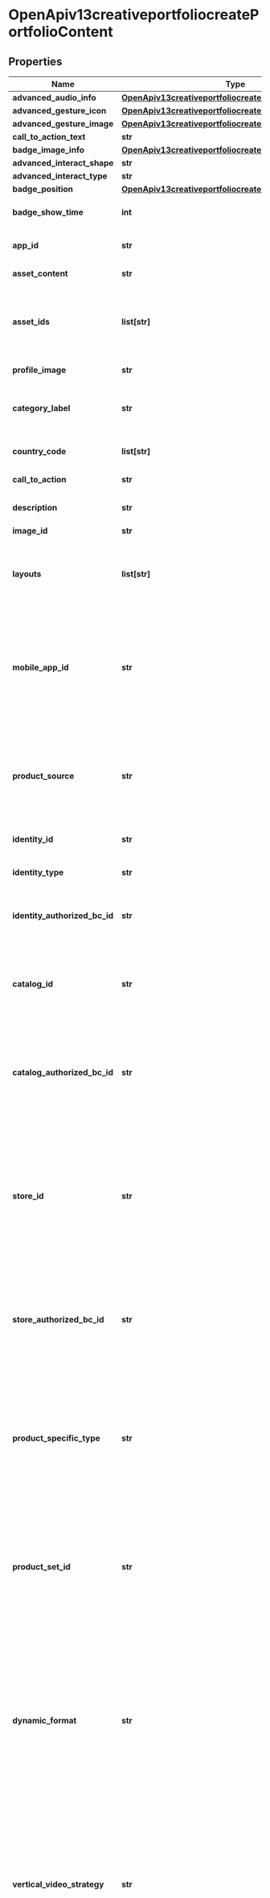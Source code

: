 # OpenApiv13creativeportfoliocreatePortfolioContent

## Properties
Name | Type | Description | Notes
------------ | ------------- | ------------- | -------------
**advanced_audio_info** | [**OpenApiv13creativeportfoliocreateAdvancedAudioInfo**](OpenApiv13creativeportfoliocreateAdvancedAudioInfo.md) |  | [optional] 
**advanced_gesture_icon** | [**OpenApiv13creativeportfoliocreateAdvancedGestureIcon**](OpenApiv13creativeportfoliocreateAdvancedGestureIcon.md) |  | [optional] 
**advanced_gesture_image** | [**OpenApiv13creativeportfoliocreateAdvancedGestureIcon**](OpenApiv13creativeportfoliocreateAdvancedGestureIcon.md) |  | [optional] 
**call_to_action_text** | **str** | The call-to-action text that will be shown below the image/badge | [optional] 
**badge_image_info** | [**OpenApiv13creativeportfoliocreateBadgeImageInfo**](OpenApiv13creativeportfoliocreateBadgeImageInfo.md) |  | [optional] 
**advanced_interact_shape** | **str** |  | [optional] 
**advanced_interact_type** | **str** |  | [optional] 
**badge_position** | [**OpenApiv13creativeportfoliocreateBadgePosition**](OpenApiv13creativeportfoliocreateBadgePosition.md) |  | [optional] 
**badge_show_time** | **int** | When the premium badge will start to show, in seconds. The first three seconds and the last five seconds of the video cannot be used as the badge show start time | [optional] 
**app_id** | **str** | Required when &#x60;creative_portfolio_type&#x60;&#x3D; &#x60;DOWNLOAD_CARD&#x60;. ID of the app that you want to promote in the Download Card. It is the App ID from Events Manager | [optional] 
**asset_content** | **str** | A call-to-action text. For example, &#x60;\&quot;Learn More\&quot;&#x60;. This field is required when &#x60;creative_portfolio_type&#x60; is &#x60;CTA&#x60; | [optional] 
**asset_ids** | **list[str]** | A list of CTAs. For example, &#x60;[201781, 201535]&#x60;. This field is required when &#x60;creative_portfolio_type&#x60; is &#x60;CTA&#x60;. To create a CTA portfolio, you need to get a group of auto-optimized CTAs by using &#x60;/creative/cta/recommend/&#x60;. Fetch the data in the response and include it as values to this field. Note: Auto-optimized CTAs can only be used in the advertiser accounts that they were created for. | [optional] 
**profile_image** | **str** | Required when &#x60;creative_portfolio_type&#x60;&#x3D; &#x60;DOWNLOAD_CARD&#x60;. Profile image URL | [optional] 
**category_label** | **str** | Required when &#x60;creative_portfolio_type&#x60;&#x3D; &#x60;DOWNLOAD_CARD&#x60; and the value of &#x60;tags&#x60; includes &#x60;CATEGORIES&#x60;. Category name of the app you want to promote in the Download Card. See [Enumerations-Creative Management-Category Labels](https://ads.tiktok.com/marketing_api/docs?id&#x3D;1737174886619138) for the enum values, and you need to pass the value as string | [optional] 
**country_code** | **list[str]** | Required when &#x60;creative_portfolio_type&#x60;&#x3D; &#x60;DOWNLOAD_CARD&#x60;. Country or location code of the region you want to target. For enum values, see [Appendix - Location code](https://ads.tiktok.com/marketing_api/docs?id&#x3D;1737585867307010) | [optional] 
**call_to_action** | **str** | Required when &#x60;creative_portfolio_type&#x60;&#x3D; &#x60;DOWNLOAD_CARD&#x60;. Call-to-action text in the Download Card | [optional] 
**description** | **str** | Required when &#x60;creative_portfolio_type&#x60;&#x3D; &#x60;DOWNLOAD_CARD&#x60; and the value of &#x60;layouts&#x60; includes &#x60;TYPE_1&#x60;. Description of the app that you want to promote in the Download Card | [optional] 
**image_id** | **str** | Image ID. Required when &#x60;creative_portfolio_type&#x60; is &#x60;CARD&#x60; | [optional] 
**layouts** | **list[str]** | Required when &#x60;creative_portfolio_type&#x60;&#x3D; &#x60;DOWNLOAD_CARD&#x60;. The layout type of the Download Card. Enum values: &#x60;TYPE_1&#x60;: Type 1, showing app description in the Download Card. &#x60;TYPE_2&#x60; : Type 2, not showing app description in the Download Card. You can pass in one or two layout types, and when you pass in both &#x60;TYPE_1&#x60; and &#x60;TYPE_2&#x60; in this field, you will create one Type 1 Download Card and one Type 2 Download Card | [optional] 
**mobile_app_id** | **str** | Required when &#x60;creative_portfolio_type&#x60;&#x3D; &#x60;DOWNLOAD_CARD&#x60;. Mobile App ID, used to extract tag information from Google Play or App Store. For an iOS app, please find the ID number in the app’s App Store URL as the string of numbers directly after &#x60;id&#x60;. For instance, in &#x60;https://apps.apple.com/us/app/hyperpure/id1203646221&#x60; the ID would be &#x60;1203646221&#x60;. For an Android app, please find the package name in the app’s Google Play store URL after &#x60;id&#x60;. For instance, in &#x60;https://play.google.com/store/apps/details?id&#x3D;com.innersloth.spacemafia&#x60; the ID would be &#x60;com.innersloth.spacemafia&#x60;. | [optional] 
**product_source** | **str** | Required when &#x60;creative_portfolio_type&#x60;&#x3D; &#x60;PRODUCT_CARD&#x60;. Product source where you want to get products for promotion. Enum values: &#x60;UNSET&#x60;, &#x60;CATALOG&#x60;(Catalog), &#x60;STORE&#x60; (TikTok Shop or TikTok Storefront (third-party store)). If you set this field as &#x60;STORE&#x60;, you need to pass in &#x60;item_group_ids&#x60; at the same time. Note: If you have created a Product Card and want to use it during ad creation, ensure that at the ad group level you pass to the same field the value that is used for creating the Product Card. Otherwise, when the ad is delivered, the product thumbnail in the Product Card may not be of the promoted product. | [optional] 
**identity_id** | **str** | Required when &#x60;creative_portfolio_type&#x60;&#x3D; &#x60;PRODUCT_CARD&#x60;. Identity ID | [optional] 
**identity_type** | **str** | Required when &#x60;creative_portfolio_type&#x60;&#x3D; &#x60;PRODUCT_CARD&#x60;. Identity type. Enum values: &#x60;CUSTOMIZED_USER&#x60;, &#x60;AUTH_CODE&#x60;, &#x60;TT_USER&#x60;, &#x60;BC_AUTH_TT&#x60;. For details about identities, see [Identities](https://ads.tiktok.com/marketing_api/docs?id&#x3D;1738958351620097) | [optional] 
**identity_authorized_bc_id** | **str** | Required when &#x60;creative_portfolio_type&#x60;&#x3D; &#x60;PRODUCT_CARD&#x60; and &#x60;identity_type&#x60; is &#x60;BC_AUTH_TT&#x60;.  ID of the Business Center that a TikTok Account User in Business Center identity is associated with | [optional] 
**catalog_id** | **str** | Required when &#x60;creative_portfolio_type&#x60;&#x3D; &#x60;PRODUCT_CARD&#x60;. Catalog ID. Note: You can use [/store/list/](https://ads.tiktok.com/marketing_api/docs?id&#x3D;1752267762718722) to get the &#x60;catalog_id&#x60;, &#x60;store_id&#x60; and &#x60;store_authorized_bc_id&#x60; for available stores under an ad account. If you have created a Product Card and want to use it during ad creation, ensure that at the ad group level you pass to the same field the value that is used for creating the Product Card. Otherwise, when the ad is delivered, the product thumbnail in the Product Card may not be of the promoted product. | [optional] 
**catalog_authorized_bc_id** | **str** | Required when &#x60;creative_portfolio_type&#x60;&#x3D; &#x60;PRODUCT_CARD&#x60; and &#x60;product_source&#x60; is set as &#x60;CATALOG&#x60;.ID of the Business Center that is authorized to access the catalog (&#x60;catalog_id&#x60;). Note: If you have created a Product Card and want to use it during ad creation, ensure that at the ad group level you pass to the same field the value that is used for creating the Product Card. Otherwise, when the ad is delivered, the product thumbnail in the Product Card may not be of the promoted product | [optional] 
**store_id** | **str** | Required when &#x60;creative_portfolio_type&#x60;&#x3D; &#x60;PRODUCT_CARD&#x60; and &#x60;product_source&#x60; is set as &#x60;STORE&#x60;. ID of the TikTok Storefront or TikTok Shop. Note:  To get the TikTok Storefront ID or TikTok Shop ID, you can use [/bc/asset/get/]( https://ads.tiktok.com/marketing_api/docs?id&#x3D;1739432717798401):  When in the response &#x60;asset_type&#x60; is &#x60;STOREFRONT&#x60;, the returned &#x60;asset_id&#x60; is the TikTok Storefront ID.  When in the response &#x60;asset_type&#x60; is &#x60;TIKTOK_SHOP&#x60;, the returned &#x60;asset_id&#x60; is the TikTok Shop ID.  A store of the TikTok Storefront type (store_id) can be used to create ad groups only when a TikTok account has been bound to the store. You can use [/store/list/]( https://ads.tiktok.com/marketing_api/docs?id&#x3D;1752267762718722) to check the binding status of a TikTok Storefront via &#x60;tiktok_account_binding_status&#x60; in the response. If you have created a Product Card and want to use it during ad creation, ensure that at the ad group level you pass to the same field the value that is used for creating the Product Card. Otherwise, when the ad is delivered, the product thumbnail in the Product Card may not be of the promoted product. | [optional] 
**store_authorized_bc_id** | **str** | Required when &#x60;creative_portfolio_type&#x60;&#x3D; &#x60;PRODUCT_CARD&#x60; and &#x60;product_source&#x60; is set as &#x60;STORE&#x60;.  ID of the Business Center that is authorized to access the store (&#x60;store_id&#x60;). Note: If you have created a Product Card and want to use it during ad creation, ensure that at the ad group levelyou pass to the same field the value that is used for creating the Product Card. Otherwise, when the ad is delivered, the product thumbnail in the Product Card may not be of the promoted product | [optional] 
**product_specific_type** | **str** | Required when &#x60;creative_portfolio_type&#x60;&#x3D; &#x60;PRODUCT_CARD&#x60; and &#x60;product_source&#x60; is set as &#x60;CATALOG&#x60;. The way that you specify the products. Enum values:  &#x60;ALL&#x60;: All products. Allow TikTok to dynamically choose from all catalog products. You do not need to specify any of &#x60;sku_ids&#x60;, &#x60;item_group_ids&#x60; and &#x60;product_set_id&#x60; at the same time.&#x60;PRODUCT_SET&#x60;: Product set. Select a product set. TikTok will dynamically choose products from this set. You need to specify &#x60;item_group_ids&#x60; or &#x60;product_set_id&#x60; at the same time. &#x60;CUSTOMIZED_PRODUCTS&#x60;: Specific products. Select up to 20 products from your catalog. You need to specify &#x60;sku_ids&#x60; at the same time.Note: If you have created a Product Card and want to use it during ad creation, ensure that at the ad level you pass to the same field the value that is used for creating the Product Card. Otherwise, when the ad is delivered, the product thumbnail in the Product Card may not be of the promoted product | [optional] 
**product_set_id** | **str** | When &#x60;creative_portfolio_type&#x60;&#x3D; &#x60;PRODUCT_CARD&#x60; and &#x60;product_specific_type&#x60; &#x3D; &#x60;PRODUCT_SET&#x60;, you need to pass in either &#x60;product_set_id&#x60; or &#x60;item_group_ids&#x60;. ID of the Product Set. You can call [/catalog/set/get/](https://ads.tiktok.com/marketing_api/docs?id&#x3D;1740570556295169) to get a list of Product Sets in a catalog under your Business Center. Note: If you have created a Product Card and want to use it during ad creation, ensure that at the ad level you pass to the same field the value that is used for creating the Product Card. Otherwise, when the ad is delivered, the product thumbnail in the Product Card may not be of the promoted product | [optional] 
**dynamic_format** | **str** | Required when &#x60;creative_portfolio_type&#x60;&#x3D; &#x60;PRODUCT_CARD&#x60; and product_source is set as &#x60;CATALOG&#x60;. When &#x60;creative_portfolio_type&#x60;&#x3D; &#x60;PRODUCT_CARD&#x60; and &#x60;product_source&#x60; is set as &#x60;STORE&#x60;, you cannot set &#x60;dynamic_format&#x60; as &#x60;DYNAMIC_CREATIVE&#x60;. You can choose not to pass in the field or set it as &#x60;UNSET&#x60;. Whether to enable Dynamic Format. Dynamic Format combines video creative, product cards, and landing pages into different variations based on a shopper purchase intent, maximizing conversions for you. Enum values: &#x60;UNSET&#x60;, &#x60;DYNAMIC_CREATIVE&#x60; (Use Dynamic Format to create smart creatives). Note:&#x60;dynamic_format&#x60; cannot be enabled for retargeting ads (i.e. when &#x60;shopping_ads_retargeting_type&#x60; in the ad group is not &#x60;OFF&#x60;). When &#x60;dynamic_format&#x60; &#x3D; &#x60;DYNAMIC_CREATIVE&#x60;, we will automatically create cards. This means that you will not need to pass all card related fields (&#x60;card_show_price&#x60;, &#x60;card_tags&#x60;, &#x60;card_image_index&#x60;). If you have created a Product Card and want to use it during ad creation, ensure that at the ad level you pass to the same field the value that is used for creating the Product Card. | [optional] 
**vertical_video_strategy** | **str** | Required when &#x60;creative_portfolio_type&#x60;&#x3D; &#x60;PRODUCT_CARD&#x60; and &#x60;product_source&#x60; is set as &#x60;CATALOG&#x60;. When &#x60;creative_portfolio_type&#x60;&#x3D; &#x60;PRODUCT_CARD&#x60; and &#x60;product_source&#x60; is set as &#x60;STORE&#x60;, you can choose not to pass in the field or set it as &#x60;SINGLE_VIDEO&#x60;. The video type that you use for Product Sales scenarios. Enum values: &#x60;UNSET&#x60; (unset), &#x60;SINGLE_VIDEO&#x60; (single video), &#x60;CATALOG_VIDEOS&#x60; (catalog video).  It must be &#x60;UNSET&#x60; if &#x60;dynamic_format&#x60; &#x3D; &#x60;DYNAMIC_CREATIVE&#x60;. Note: If you have created a Product Card and want to use it during ad creation, ensure that at the ad level you pass to the same field the value that is used for creating the Product Card | [optional] 
**ad_text** | **str** | Valid when &#x60;creative_portfolio_type&#x60;&#x3D; &#x60;PRODUCT_CARD&#x60;. An ad text. It is shown to your audience as part of your ad creative, to deliver the message you intend to communicate to them.  If you do not know how to create effective ad texts, you can try the [Smart Text](https://ads.tiktok.com/marketing_api/docs?id&#x3D;1739084248002626) feature, which generates ad text recommendations based on the industry and language. Note: Ad text must be 1-100 characters long and cannot contain emoji.  Each word in Chinese or Japanese counts as two characters, while each letter in English counts as one character. | [optional] 
**card_show_price** | **bool** | Required when &#x60;creative_portfolio_type&#x60;&#x3D; &#x60;PRODUCT_CARD&#x60;.  Whether to show the price of products on the Product Card or not | [optional] 
**card_image_index** | **int** | card_image_index | integer | Valid when &#x60;creative_portfolio_type&#x60;&#x3D; &#x60;PRODUCT_CARD&#x60;. You can use this field to specify the image used in the Product Card. The number you set via this field will be used as index to query the Image URLs you have passed through &#x60;additional_image_urls&#x60; in [/catalog/product/upload/](https://ads.tiktok.com/marketing_api/docs?id&#x3D;1740497429681153). For instance, &#x60;card_image_index&#x60; &#x3D; 2 means that you will use the image via the second image URL in &#x60;additional_image_urls&#x60; | [optional] 
**card_tags** | **list[str]** | Required when &#x60;creative_portfolio_type&#x60;&#x3D; &#x60;PRODUCT_CARD&#x60;. The product tags that you want to show on the Product Card. Enum values: &#x60;BRAND&#x60; (Brand Name), &#x60;DESC&#x60; (Description) | [optional] 
**item_group_ids** | **list[str]** |  Required when &#x60;creative_portfolio_type&#x60;is &#x60;PRODUCT_CARD&#x60; and &#x60;product_source&#x60; is set as &#x60;STORE&#x60;. When &#x60;creative_portfolio_type&#x60;&#x3D; &#x60;PRODUCT_CARD&#x60; and &#x60;product_specific_type&#x60; &#x3D; PRODUCT_SET, you need to pass in either &#x60;product_set_id&#x60; or &#x60;item_group_ids&#x60;. Product SPU IDs. Max size: 20. Note: If you have created a Product Card and want to use it during ad creation, ensure that at the ad level you pass to the same field the value that is used for creating the Product Card. Otherwise, when the ad is delivered, the product thumbnail in the Product Card may not be of the promoted product | [optional] 
**sku_ids** | **list[str]** |  Required when &#x60;creative_portfolio_type&#x60;is &#x60;PRODUCT_CARD&#x60; and &#x60;product_source&#x60; is set as &#x60;STORE&#x60;. When &#x60;creative_portfolio_type&#x60;&#x3D; &#x60;PRODUCT_CARD&#x60; and &#x60;product_specific_type&#x60; &#x3D; PRODUCT_SET, you need to pass in either &#x60;product_set_id&#x60; or &#x60;item_group_ids&#x60;. Product SPU IDs. Max size: 20. Note: If you have created a Product Card and want to use it during ad creation, ensure that at the ad level you pass to the same field the value that is used for creating the Product Card. Otherwise, when the ad is delivered, the product thumbnail in the Product Card may not be of the promoted product | [optional] 
**sticker_param** | [**OpenApiv13creativeportfoliocreateStickerParam**](OpenApiv13creativeportfoliocreateStickerParam.md) |  | [optional] 
**tags** | **list[str]** | Required when &#x60;creative_portfolio_type&#x60;&#x3D; &#x60;DOWNLOAD_CARD&#x60;. Tags for the Download Card. Enum values: &#x60;CATEGORIES&#x60;：Showing the category of the app you want to promote in the Download Card. &#x60;FILESIZE&#x60;：Showing the file size of the app you want to promote in the Download Card.  &#x60;RATING&#x60;：Showing the rating of the app you want to promote in the Download Card. &#x60;RANKING&#x60;：Showing the ranking of the app you want to promote in the Download Card. &#x60;COMMENT_VOLUME&#x60;：Showing the number of comments for the app you want to promote in the Download Card. Note: You can pass in multiple tags at one time, but when you pass in more than two tags, only two tags will show in the Download Card according to the following tag priority: &#x60;CATEGORIES&#x60; &gt; &#x60;FILESIZE&#x60; &gt; &#x60;RATING&#x60; &gt; &#x60;RANKING&#x60;&gt;&#x60;COMMENT_VOLUME&#x60;. For Type 1 Download Card, you need to pass in at least one tag. For Type 2 Download Card, you need to pass in at least two tags.  | [optional] 
**card_type** | **str** | Card type. Currently only image card portfolio (IMAGE) can be created with this endpoint. Required when creative_portfolio_type is CARD | [optional] 

[[Back to Model list]](../README.md#documentation-for-models) [[Back to API list]](../README.md#documentation-for-api-endpoints) [[Back to README]](../README.md)

